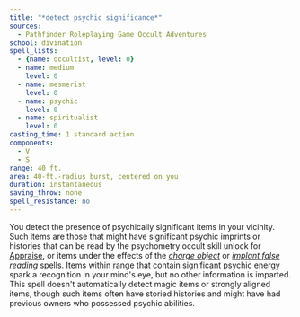 ```yaml
---
title: "*detect psychic significance*"
sources:
  - Pathfinder Roleplaying Game Occult Adventures
school: divination
spell_lists:
  - {name: occultist, level: 0}
  - name: medium
    level: 0
  - name: mesmerist
    level: 0
  - name: psychic
    level: 0
  - name: spiritualist
    level: 0
casting_time: 1 standard action
components:
  - V
  - S
range: 40 ft.
area: 40-ft.-radius burst, centered on you
duration: instantaneous
saving_throw: none
spell_resistance: no
---
```


You detect the presence of psychically significant items in your vicinity. Such items are those that might have significant psychic imprints or histories that can be read by the psychometry occult skill unlock for [Appraise](/skills/appraise/), or items under the effects of the [*charge object*](/spells/charge-object/) or [*implant false reading*](/spells/implant-false-reading/) spells. Items within range that contain significant psychic energy spark a recognition in your mind's eye, but no other information is imparted. This spell doesn't automatically detect magic items or strongly aligned items, though such items often have storied histories and might have had previous owners who possessed psychic abilities.
